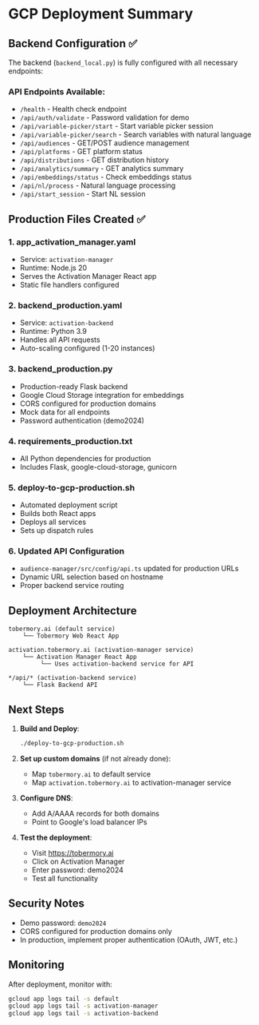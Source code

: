 # GCP Deployment Summary

## Backend Configuration ✅

The backend (`backend_local.py`) is fully configured with all necessary endpoints:

### API Endpoints Available:
- `/health` - Health check endpoint
- `/api/auth/validate` - Password validation for demo
- `/api/variable-picker/start` - Start variable picker session
- `/api/variable-picker/search` - Search variables with natural language
- `/api/audiences` - GET/POST audience management
- `/api/platforms` - GET platform status
- `/api/distributions` - GET distribution history
- `/api/analytics/summary` - GET analytics summary
- `/api/embeddings/status` - Check embeddings status
- `/api/nl/process` - Natural language processing
- `/api/start_session` - Start NL session

## Production Files Created ✅

### 1. **app_activation_manager.yaml**
- Service: `activation-manager`
- Runtime: Node.js 20
- Serves the Activation Manager React app
- Static file handlers configured

### 2. **backend_production.yaml**
- Service: `activation-backend`
- Runtime: Python 3.9
- Handles all API requests
- Auto-scaling configured (1-20 instances)

### 3. **backend_production.py**
- Production-ready Flask backend
- Google Cloud Storage integration for embeddings
- CORS configured for production domains
- Mock data for all endpoints
- Password authentication (demo2024)

### 4. **requirements_production.txt**
- All Python dependencies for production
- Includes Flask, google-cloud-storage, gunicorn

### 5. **deploy-to-gcp-production.sh**
- Automated deployment script
- Builds both React apps
- Deploys all services
- Sets up dispatch rules

### 6. **Updated API Configuration**
- `audience-manager/src/config/api.ts` updated for production URLs
- Dynamic URL selection based on hostname
- Proper backend service routing

## Deployment Architecture

```
tobermory.ai (default service)
    └── Tobermory Web React App

activation.tobermory.ai (activation-manager service)
    └── Activation Manager React App
         └── Uses activation-backend service for API

*/api/* (activation-backend service)
    └── Flask Backend API
```

## Next Steps

1. **Build and Deploy**:
   ```bash
   ./deploy-to-gcp-production.sh
   ```

2. **Set up custom domains** (if not already done):
   - Map `tobermory.ai` to default service
   - Map `activation.tobermory.ai` to activation-manager service

3. **Configure DNS**:
   - Add A/AAAA records for both domains
   - Point to Google's load balancer IPs

4. **Test the deployment**:
   - Visit https://tobermory.ai
   - Click on Activation Manager
   - Enter password: demo2024
   - Test all functionality

## Security Notes

- Demo password: `demo2024`
- CORS configured for production domains only
- In production, implement proper authentication (OAuth, JWT, etc.)

## Monitoring

After deployment, monitor with:
```bash
gcloud app logs tail -s default
gcloud app logs tail -s activation-manager
gcloud app logs tail -s activation-backend
```